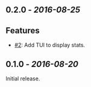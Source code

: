 ## 0.2.0 - _2016-08-25_

## Features

* [#2][#2]: Add TUI to display stats.

[#2]: https://github.com/OrangeTux/Ted/issues/2

## 0.1.0 - _2016-08-20_

Initial release.
